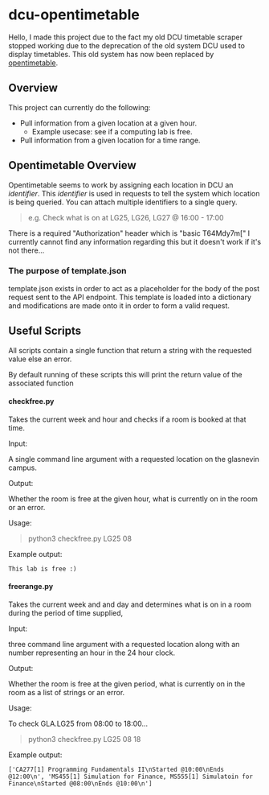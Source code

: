 # dcu-opentimetable 

Hello, I made this project due to the fact my old DCU timetable scraper stopped working due to the deprecation of the old system DCU used to display timetables.
This old system has now been replaced by [opentimetable](https://opentimetable.dcu.ie).

## Overview

This project can currently do the following: 

- Pull information from a given location at a given hour.
    - Example usecase: see if a computing lab is free.
- Pull information from a given location for a time range. 

## Opentimetable Overview 

Opentimetable seems to work by assigning each location in DCU an *identifier*. 
This *identifier* is used in requests to tell the system which location is being queried. 
You can attach multiple identifiers to a single query.

> e.g. Check what is on at LG25, LG26, LG27 @ 16:00 - 17:00

There is a required "Authorization" header which is "basic T64Mdy7m[" 
I currently cannot find any information regarding this but it doesn't work if it's not there... 

### The purpose of template.json 

template.json exists in order to act as a placeholder for the body of the post request sent to the API endpoint. This template is loaded into a dictionary and modifications are made onto it in order to form a valid request. 

## Useful Scripts 

All scripts contain a single function that return a string with the requested value else an error. 

By default running of these scripts this will print the return value of the associated function

#### checkfree.py 

Takes the current week and hour and checks if a room is booked at that time. 

Input: 

A single command line argument with a requested location on the glasnevin campus. 

Output:

Whether the room is free at the given hour, what is currently on in the room or an error. 

Usage:
> python3 checkfree.py LG25 08

Example output:
``` 
This lab is free :)
```

#### freerange.py 

Takes the current week and and day and determines what is on in a room during the period of time supplied, 

Input: 

three command line argument with a requested location along with an number representing an hour in the 24 hour clock. 

Output:

Whether the room is free at the given period, what is currently on in the room as a list of strings or an error. 

Usage:

To check GLA.LG25 from 08:00 to 18:00... 
> python3 checkfree.py LG25 08 18

Example output:
```
['CA277[1] Programming Fundamentals II\nStarted @10:00\nEnds @12:00\n', 'MS455[1] Simulation for Finance, MS555[1] Simulatoin for Finance\nStarted @08:00\nEnds @10:00\n']
```